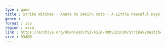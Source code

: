 ```yaml
---
type : game
title : Strike Witches - Anata to Dekiru Koto - A Little Peaceful Days (Japan)
genre : 
format : iso
region : asia
link : https://archive.org/download/PS2-ASIA-ROMS321COM/Strike%20Witches%20-%20Anata%20to%20Dekiru%20Koto%20-%20A%20Little%20Peaceful%20Days%20%28Japan%29.7z
size : 834MB
---
```

